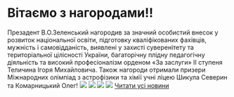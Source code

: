 
# Вітаємо з нагородами!!
Презадент В.О.Зеленський нагородив за значний особистий внесок у розвиток національної освіти, підготовку кваліфікованих фахівців, мужність і самовідданість, виявлені у захисті суверенітету та територіальної цілісності України, багаторічну плідну педагогічну діяльність та високий професіоналізм орденом «За заслуги» ІІ ступеня Теличина Ігоря Михайловича.
Також нагороди отримали призери Міжнародних олімпіад з астрофізики та хімії учні ліцею Шикула Северин та Комарницький Олег!
![](/images/вітаємо-з-нагородами/нагород-3.jpg)
![](/images/вітаємо-з-нагородами/нагород1.jpg)
![](/images/вітаємо-з-нагородами/нагород2.jpg)
![](/images/вітаємо-з-нагородами/нагород4.jpg)
[Читати усі новини](/news)
       